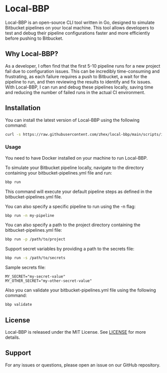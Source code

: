 # Local-BBP

Local-BBP is an open-source CLI tool written in Go, designed to simulate Bitbucket pipelines on your local machine. This tool allows developers to test and debug their pipeline configurations faster and more efficiently before pushing to Bitbucket.


## Why Local-BBP?

As a developer, I often find that the first 5-10 pipeline runs for a new project fail due to configuration issues. This can be incredibly time-consuming and frustrating, as each failure requires a push to Bitbucket, a wait for the pipeline to run, and then reviewing the results to identify and fix issues. With Local-BBP, I can run and debug these pipelines locally, saving time and reducing the number of failed runs in the actual CI environment.

## Installation

You can install the latest version of Local-BBP using the following command:

```bash
curl -s https://raw.githubusercontent.com/zhex/local-bbp/main/scripts/install.sh | bash
```

### Usage

You need to have Docker installed on your machine to run Local-BBP.

To simulate your Bitbucket pipeline locally, navigate to the directory containing your bitbucket-pipelines.yml file and run:

```bash
bbp run
```

This command will execute your default pipeline steps as defined in the bitbucket-pipelines.yml file.

You can also specify a specific pipeline to run using the -n flag:

```bash
bbp run -n my-pipeline
```

You can also specify a path to the project directory containing the bitbucket-pipelines.yml file:

```bash
bbp run -p /path/to/project
```

Support secret variables by providing a path to the secrets file:

```bash
bbp run -s /path/to/secrets
```

Sample secrets file:

```
MY_SECRET="my-secret-value"
MY_OTHER_SECRET="my-other-secret-value"
```

Also you can validate your bitbucket-pipelines.yml file using the following command:

```bash
bbp validate
```

## License

Local-BBP is released under the MIT License. See [LICENSE](LICENSE) for more details.

## Support

For any issues or questions, please open an issue on our GitHub repository.
